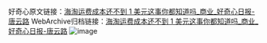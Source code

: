 好奇心原文链接：[海淘运费成本还不到 1 美元这事你都知道吗_商业_好奇心日报-唐云路](https://www.qdaily.com/articles/2141.html)
WebArchive归档链接：[海淘运费成本还不到 1 美元这事你都知道吗_商业_好奇心日报-唐云路](http://web.archive.org/web/20190623150920/https://www.qdaily.com/articles/2141.html)
![image](http://ww3.sinaimg.cn/large/007d5XDply1g3vbxda00aj30u03k7npd)